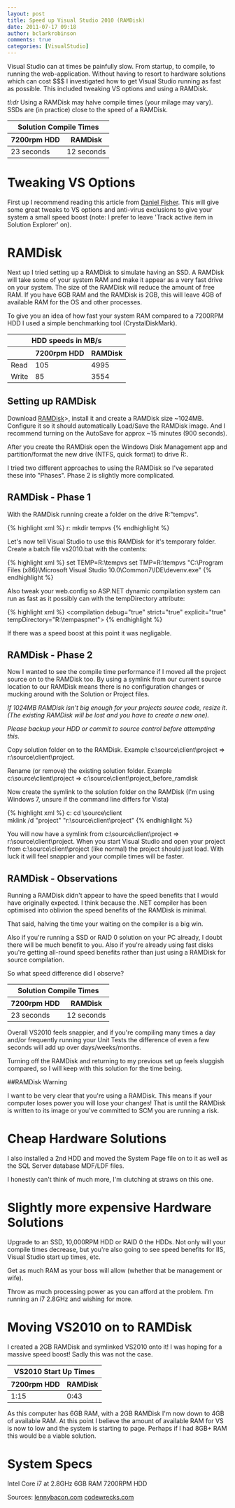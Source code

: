 ```yaml
---
layout: post
title: Speed up Visual Studio 2010 (RAMDisk)
date: 2011-07-17 09:18
author: bclarkrobinson
comments: true
categories: [VisualStudio]
---
```

Visual Studio can at times be painfully slow. From startup, to compile, to running the web-application. Without having to resort to hardware solutions which can cost $$$ I investigated how to get Visual Studio running as fast as possible. This included tweaking VS options and using a RAMDisk.

*tl:dr* Using a RAMDisk may halve compile times (your milage may vary). SSDs are (in practice) close to the speed of a RAMDisk.

<table>
<thead>
<tr>
<th colspan="2">Solution Compile Times</th>
</tr>
<tr>
<th>7200rpm HDD</th>
<th>RAMDisk</th>
</tr>
</thead>
<tbody>
<tr>
<td>23 seconds</td>
<td>12 seconds</td>
</tr>
</tbody>
</table>

# Tweaking VS Options

First up I recommend reading this article from [Daniel Fisher](http://lennybacon.com/2010/10/18/UltimateGuideToSpeedUpVisualStudio.aspx). This will give some great tweaks to VS options and anti-virus exclusions to give your system a small speed boost (note: I prefer to leave 'Track active item in Solution Explorer' on).

# RAMDisk

Next up I tried setting up a RAMDisk to simulate having an SSD. A RAMDisk will take some of your system RAM and make it appear as a very fast drive on your system. The size of the RAMDisk will reduce the amount of free RAM. If you have 6GB RAM and the RAMDisk is 2GB, this will leave 4GB of available RAM for the OS and other processes.

To give you an idea of how fast your system RAM compared to a 7200RPM HDD I used a simple benchmarking tool (CrystalDiskMark).

<table>
<thead>
<tr>
<th colspan="3">HDD speeds in MB/s</th>
</tr>
<tr>
<th></th>
<th>7200rpm HDD</th>
<th>RAMDisk</th>
</tr>
</thead>
<tbody>
<tr>
<td>Read</td>
<td>105</td>
<td>4995</td>
</tr>
<tr>
<td>Write</td>
<td>85</td>
<td>3554</td>
</tr>
</tbody>
</table>

## Setting up RAMDisk

Download [RAMDisk](http://memory.dataram.com/products-and-services/software/ramdisk)>, install it and create a RAMDisk size ~1024MB. Configure it so it should automatically Load/Save the RAMDisk image. And I recommend turning on the AutoSave for approx ~15 minutes (900 seconds).

After you create the RAMDisk open the Windows Disk Management app and partition/format the new drive (NTFS, quick format) to drive R:.

I tried two different approaches to using the RAMDisk so I've separated these into "Phases". Phase 2 is slightly more complicated.

## RAMDisk - Phase 1

With the RAMDisk running create a folder on the drive R:\"tempvs".

{% highlight xml %}
r:
mkdir tempvs
{% endhighlight %}

Let's now tell Visual Studio to use this RAMDisk for it's temporary folder. Create a batch file vs2010.bat with the contents:

{% highlight xml %}
set TEMP=R:\tempvs
set TMP=R:\tempvs
"C:\Program Files (x86)\Microsoft Visual Studio 10.0\Common7\IDE\devenv.exe"
{% endhighlight %}

Also tweak your web.config so ASP.NET dynamic compilation system can run as fast as it possibly can with the tempDirectory attribute:

{% highlight xml %}
&lt;compilation debug="true" strict="true" explicit="true" tempDirectory="R:\tempaspnet"&gt;
{% endhighlight %}

If there was a speed boost at this point it was negligable.

## RAMDisk - Phase 2

Now I wanted to see the compile time performance if I moved all the project source on to the RAMDisk too. By using a symlink from our current source location to our RAMDisk means there is no configuration changes or mucking around with the Solution or Project files.

_If 1024MB RAMDisk isn't big enough for your projects source code, resize it. (The existing RAMDisk will be lost and you have to create a new one)._

*Please backup your HDD or commit to source control before attempting this.*

Copy solution folder on to the RAMDisk. Example c:\source\client\project =&gt; r:\source\client\project.

Rename (or remove) the existing solution folder. Example c:\source\client\project =&gt; c:\source\client\project_before_ramdisk

Now create the symlink to the solution folder on the RAMDisk (I'm using Windows 7, unsure if the command line differs for Vista)

{% highlight xml %}
c:
cd \source\client\
mklink /d "project" "r:\source\client\project"
{% endhighlight %}

You will now have a symlink from c:\source\client\project =&gt; r:\source\client\project. When you start Visual Studio and open your project from c:\source\client\project (like normal) the project should just load. With luck it will feel snappier and your compile times will be faster.

## RAMDisk - Observations

Running a RAMDisk didn't appear to have the speed benefits that I would have originally expected. I think because the .NET compiler has been optimised into oblivion the speed benefits of the RAMDisk is minimal.

That said, halving the time your waiting on the compiler is a big win.

Also if you're running a SSD or RAID 0 solution on your PC already, I doubt there will be much benefit to you. Also if you're already using fast disks you're getting all-round speed benefits rather than just using a RAMDisk for source compilation.

So what speed difference did I observe?

<table>
<thead>
<tr>
<th colspan="2">Solution Compile Times</th>
</tr>
<tr>
<th>7200rpm HDD</th>
<th>RAMDisk</th>
</tr>
</thead>
<tbody>
<tr>
<td>23 seconds</td>
<td>12 seconds</td>
</tr>
</tbody>
</table>

Overall VS2010 feels snappier, and if you're compiling many times a day and/or frequently running your Unit Tests the difference of even a few seconds will add up over days/weeks/months.

Turning off the RAMDisk and returning to my previous set up feels sluggish compared, so I will keep with this solution for the time being.

##RAMDisk Warning

I want to be very clear that you're using a RAMDisk. This means if your computer loses power you will lose your changes! That is until the RAMDisk is written to its image or you've committed to SCM you are running a risk.

# Cheap Hardware Solutions

I also installed a 2nd HDD and moved the System Page file on to it as well as the SQL Server database MDF/LDF files.

I honestly can't think of much more, I'm clutching at straws on this one.

# Slightly more expensive Hardware Solutions

Upgrade to an SSD, 10,000RPM HDD or RAID 0 the HDDs. Not only will your compile times decrease, but you're also going to see speed benefits for IIS, Visual Studio start up times, etc.

Get as much RAM as your boss will allow (whether that be management or wife).

Throw as much processing power as you can afford at the problem. I'm running an i7 2.8GHz and wishing for more.

# Moving VS2010 on to RAMDisk

I created a 2GB RAMDisk and symlinked VS2010 onto it! I was hoping for a massive speed boost! Sadly this was not the case.

<table>
<thead>
<tr>
<th colspan="2">VS2010 Start Up Times</th>
</tr>
<tr>
<th>7200rpm HDD</th>
<th>RAMDisk</th>
</tr>
</thead>
<tbody>
<tr>
<td>1:15</td>
<td>0:43</td>
</tr>
</tbody>
</table>

As this computer has 6GB RAM, with a 2GB RAMDisk I'm now down to 4GB of available RAM. At this point I believe the amount of available RAM for VS is now to low and the system is starting to page. Perhaps if I had 8GB+ RAM this would be a viable solution.

# System Specs

Intel Core i7 at 2.8GHz
6GB RAM
7200RPM HDD

Sources: [lennybacon.com](http://lennybacon.com/2010/10/18/UltimateGuideToSpeedUpVisualStudio.aspx) [codewrecks.com](http://www.codewrecks.com/blog/index.php/2009/08/31/speedup-visual-studio-with-ramdisk/)
